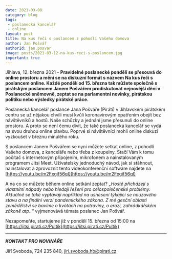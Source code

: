 ```yaml
---
date: 2021-03-08
category: blog
tags:
 - poslanecká kancelář
 - online
layout: post
title: Na kus řeči s poslancem z pohodlí Vašeho domova
author: Jan Pošvář
authorId: jan.posvar
image: posts/2021-03-12-na-kus-reci-s-poslancem.jpg
important: true
---
```


Jihlava, 12. března 2021 - **Pravidelné poslanecké pondělí se přesouvá do online prostoru a mění se na diskuzní formát s názvem Na kus řeči s poslancem online. Každé pondělí od 15. března tak můžete společně s pirátským poslancem Janem Pošvářem prodiskutovat nejnovější dění v Poslanecké sněmovně, zeptat se na parlamentní novinky, pirátskou politiku nebo výsledky pirátské práce.**

Poslanecká kancelář poslance Jana Pošváře (Piráti) v Jihlavském pirátském centru se už nějakou chvíli musí kvůli koronavirovým opatřením obejít bez návštěvníků a hostů. Naše schůzky a jednání jsme přesunuli do online prostoru. A proto se není čemu divit, že také poslanecká kancelář se vydá na svou druhou online plavbu. Poprvé si návštěvníci mohli online diskuzi vyzkoušet v březnu minulého roku. 

S poslancem Janem Pošvářem se nyní můžete setkat online, z pohodlí Vašeho domova, z kanceláře nebo třeba z koupelny. Stačí Vám k tomu počítač s internetovým připojením, mikrofonem a nainstalovaným programem Jitsi Meet. Uživatelsky jednoduchý návod, jak si stáhnout, nainstalovat a zprovoznit tento videokonferenční software najdete na [https://youtu.be/m2Fxgif56qI](https://youtu.be/m2Fxgif56qI)

A na co se můžete během online setkání zeptat? *„Hosté přicházejí s vlastními nápady nebo hledají řešení pro celospolečenské problémy. Aktuálně se také vyptávají například na usnesení týkající se nouzového stavu a na finální verzi pandemického zákona. Z mé gesční oblasti zemědělství se bavíme o kvótách na potraviny, o erozi, zahrádkářském zákoně atp..“* vyjmenovává témata poslanec Jan Pošvář.

Nezapomeňte, startujeme již v pondělí 15. března od 15:00 na [https://jitsi.pirati.cz/Pultik](https://jitsi.pirati.cz/Pultik)

---

***KONTAKT PRO NOVINÁŘE***

Jiří Svoboda, 724 235 840, <jiri.svoboda.hb@pirati.cz>
